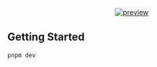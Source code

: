<div align="center">
  <a href="https://github.com/rsshub/canopy">
    <img src="https://raw.githubusercontent.com/rsshub/canopy/refs/heads/main/img/canopy-preview.png" alt="preview">
  </a>
</div>

## Getting Started

```bash
pnpm dev
```